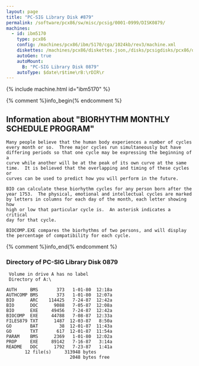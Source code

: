 ```yaml
---
layout: page
title: "PC-SIG Library Disk #879"
permalink: /software/pcx86/sw/misc/pcsig/0001-0999/DISK0879/
machines:
  - id: ibm5170
    type: pcx86
    config: /machines/pcx86/ibm/5170/cga/1024kb/rev3/machine.xml
    diskettes: /machines/pcx86/diskettes.json,/disks/pcsigdisks/pcx86/diskettes.json
    autoGen: true
    autoMount:
      B: "PC-SIG Library Disk 0879"
    autoType: $date\r$time\rB:\rDIR\r
---
```


{% include machine.html id="ibm5170" %}

{% comment %}info_begin{% endcomment %}

## Information about "BIORHYTHM MONTHLY SCHEDULE PROGRAM"

    Many people believe that the human body experiences a number of cycles
    every month or so.  Three major cycles run simultaneously but have
    differing periods so that one cycle may be expressing the beginning of a
    curve while another will be at the peak of its own curve at the same
    time.  It is believed that the overlapping and timing of these cycles or
    curves can be used to predict how you will perform in the future.
    
    BIO can calculate these biorhythm cycles for any person born after the
    year 1753.  The physical, emotional and intellectual cycles are marked
    by letters in columns for each day of the month, each letter showing how
    high or low that particular cycle is.  An asterisk indicates a critical
    day for that cycle.
    
    BIOCOMP.EXE compares the biorhythms of two persons, and will display
    the percentage of compatibility for each cycle.
{% comment %}info_end{% endcomment %}


### Directory of PC-SIG Library Disk 0879

     Volume in drive A has no label
     Directory of A:\

    AUTH     BMS       373   1-01-80  12:18a
    AUTHCOMP BMS       373   1-01-80  12:07a
    BIO      ARC    114425   7-24-87  12:42a
    BIO      DOC      9088   7-05-87  12:08a
    BIO      EXE     49456   7-24-87  12:42a
    BIOCOMP  EXE     44788   7-08-87  12:33a
    FILES879 TXT      1487  12-03-87   8:50a
    GO       BAT        38  12-01-87  11:43a
    GO       TXT       617  12-01-87  11:54a
    PARAM    BMS      2369   1-01-80  12:02a
    PROP     EXE     89142   7-16-87   3:14a
    README   DOC      1792   7-23-87   1:41a
           12 file(s)     313948 bytes
                            2048 bytes free
